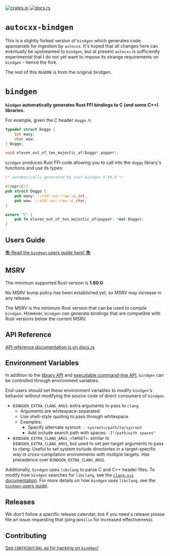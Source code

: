 [![crates.io](https://img.shields.io/crates/v/autocxx-bindgen.svg)](https://crates.io/crates/autocxx-bindgen)
[![docs.rs](https://docs.rs/autocxx-bindgen/badge.svg)](https://docs.rs/autocxx-bindgen/)

# `autocxx-bindgen`

This is a slightly forked version of `bindgen` which generates code appropriate for ingestion
by `autocxx`. It's hoped that all changes here can eventually be upstreamed to `bindgen`,
but at present `autocxx` is sufficiently experimental that I do not yet want to impose its
strange requirements on `bindgen` - hence the fork.

The rest of this `README` is from the original bindgen.

# `bindgen`

**`bindgen` automatically generates Rust FFI bindings to C (and some C++) libraries.**

For example, given the C header `doggo.h`:

```c
typedef struct Doggo {
    int many;
    char wow;
} Doggo;

void eleven_out_of_ten_majestic_af(Doggo* pupper);
```

`bindgen` produces Rust FFI code allowing you to call into the `doggo` library's
functions and use its types:

```rust
/* automatically generated by rust-bindgen 0.99.9 */

#[repr(C)]
pub struct Doggo {
    pub many: ::std::os::raw::c_int,
    pub wow: ::std::os::raw::c_char,
}

extern "C" {
    pub fn eleven_out_of_ten_majestic_af(pupper: *mut Doggo);
}
```

## Users Guide

[📚 Read the `bindgen` users guide here! 📚](https://rust-lang.github.io/rust-bindgen)

## MSRV

The minimum supported Rust version is **1.60.0**.

No MSRV bump policy has been established yet, so MSRV may increase in any release.

The MSRV is the minimum Rust version that can be used to *compile* `bindgen`. However, `bindgen` can generate bindings that are compatible with Rust versions below the current MSRV.

## API Reference

[API reference documentation is on docs.rs](https://docs.rs/bindgen)

## Environment Variables

In addition to the [library API](https://docs.rs/bindgen) and [executable command-line API][bindgen-cmdline],
`bindgen` can be controlled through environment variables.

End-users should set these environment variables to modify `bindgen`'s behavior without modifying the source code of direct consumers of `bindgen`.

- `BINDGEN_EXTRA_CLANG_ARGS`: extra arguments to pass to `clang`
    - Arguments are whitespace-separated
    - Use shell-style quoting to pass through whitespace
    - Examples:
        - Specify alternate sysroot: `--sysroot=/path/to/sysroot`
        - Add include search path with spaces: `-I"/path/with spaces"`
- `BINDGEN_EXTRA_CLANG_ARGS_<TARGET>`: similar to `BINDGEN_EXTRA_CLANG_ARGS`,
   but used to set per-target arguments to pass to clang. Useful to set system include
   directories in a target-specific way in cross-compilation environments with multiple targets.
   Has precedence over `BINDGEN_EXTRA_CLANG_ARGS`.

Additionally, `bindgen` uses `libclang` to parse C and C++ header files.
To modify how `bindgen` searches for `libclang`, see the [`clang-sys` documentation][clang-sys-env].
For more details on how `bindgen` uses `libclang`, see the [`bindgen` users guide][bindgen-book-clang].

## Releases

We don't follow a specific release calendar, but if you need a release please
file an issue requesting that (ping `@emilio` for increased effectiveness).

## Contributing

[See `CONTRIBUTING.md` for hacking on `bindgen`!](./CONTRIBUTING.md)

[bindgen-cmdline]: https://rust-lang.github.io/rust-bindgen/command-line-usage.html
[clang-sys-env]: https://github.com/KyleMayes/clang-sys#environment-variables
[bindgen-book-clang]: https://rust-lang.github.io/rust-bindgen/requirements.html#clang
